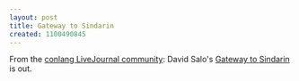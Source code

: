 ```yaml
---
layout: post
title: Gateway to Sindarin
created: 1100490845
---
```

 From the [conlang LiveJournal community](http://www.livejournal.com/community/conlangs/182135.html): David Salo's [Gateway to Sindarin](http://www.uofupress.com/store/product307.html) is out.
